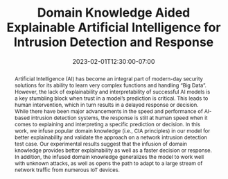 ---
# Documentation: https://wowchemy.com/docs/managing-content/

title: "Domain Knowledge Aided Explainable Artificial Intelligence for Intrusion Detection and Response"
event: EMIL Spring'23 Seminars
event_url:
location: Online (Zoom)
address:
  street:
  city:
  region:
  postcode:
  country:
summary:  Including domain knowledge can increase explainability without compromising on model performance. This paper mainly discusses a preprocessing technique to incorporate domain knowledge in a way they become very useful for explaining model's predictions.
abstract: Artificial Intelligence (AI) has become an integral part of modern-day security solutions for its ability to learn very complex functions and handling “Big Data”. However, the lack of explainability and interpretability of successful AI models is a key stumbling block when trust in a model’s prediction is critical. This leads to human intervention, which in turn results in a delayed response or decision. While there have been major advancements in the speed and performance of AI-based intrusion detection systems, the response is still at human speed when it comes to explaining and interpreting a specific prediction or decision. In this work, we infuse popular domain knowledge (i.e., CIA principles) in our model for better explainability and validate the approach on a network intrusion detection test case. Our experimental results suggest that the infusion of domain knowledge provides better explainability as well as a faster decision or response. In addition, the infused domain knowledge generalizes the model to work well with unknown attacks, as well as opens the path to adapt to a large stream of network traffic from numerous IoT devices.

# Talk start and end times.
#   End time can optionally be hidden by prefixing the line with `#`.
date: 2023-02-01T12:30:00-07:00
date_end: 2023-02-01T13:00:00-07:00
all_day: false

# Schedule page publish date (NOT event date).
publishDate: 2023-02-01T14:00:20-07:00

authors: [asiful-arefeen]
tags: []

# Is this a featured event? (true/false)
featured: false

# Featured image
# To use, add an image named `featured.jpg/png` to your page's folder. 
# Focal points: Smart, Center, TopLeft, Top, TopRight, Left, Right, BottomLeft, Bottom, BottomRight.
image:
  caption: ""
  focal_point: ""
  preview_only: false

# Custom links (optional).
#   Uncomment and edit lines below to show custom links.
# links:
# - name: Follow
#   url: https://twitter.com
#   icon_pack: fab
#   icon: twitter

# Optional filename of your slides within your event's folder or a URL.
url_slides: Domain_XAI.pptx

url_code:
url_pdf: "https://arxiv.org/abs/1911.09853"
url_video:

# Markdown Slides (optional).
#   Associate this event with Markdown slides.
#   Simply enter your slide deck's filename without extension.
#   E.g. `slides = "example-slides"` references `content/slides/example-slides.md`.
#   Otherwise, set `slides = ""`.
slides: ""

# Projects (optional).
#   Associate this post with one or more of your projects.
#   Simply enter your project's folder or file name without extension.
#   E.g. `projects = ["internal-project"]` references `content/project/deep-learning/index.md`.
#   Otherwise, set `projects = []`.
projects: []
---
